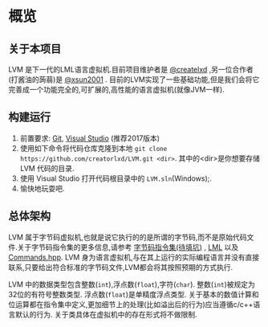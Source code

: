 # 概览

## 关于本项目

LVM 是下一代的LML语言虚拟机.目前项目维护者是 [@createlxd](https://github.com/creatorlxd) ,另一位合作者(打酱油的蒟蒻)是 [@xsun2001](https://github.com/xsun2001) . 目前的LVM实现了一些基础功能,但是我们会将它完善成一个功能完全的,可扩展的,高性能的语言虚拟机(就像JVM一样).

## 构建运行

1. 前置要求: [Git](https://git-scm.com/downloads), [Visual Studio](https://www.visualstudio.com/vs/) (推荐2017版本)
1. 使用如下命令将代码仓库克隆到本地 `git clone https://github.com/creatorlxd/LVM.git <dir>`. 其中的\<dir\>是你想要存储 LVM 代码的目录.
1. 使用 Visual Studio 打开代码根目录中的 `LVM.sln`(Windows);.
1. 愉快地玩耍吧.

## 总体架构

LVM 属于字节码虚拟机,也就是说它执行的的是所谓的字节码,而不是原始代码文件.关于字节码指令集的更多信息,请参考 [字节码指令集(待填坑)]() , [LML](https://github.com/creatorlxd/LML) 以及 [Commands.hpp](https://github.com/creatorlxd/LVM/blob/master/LVM/Include/Commands.hpp). LVM 身为语言虚拟机,与在其上运行的实际编程语言并没有直接联系,只要给出符合标准的字节码文件,LVM都会将其按照预期的方式执行.

LVM 中的数据类型包含整数(`int`),浮点数(`float`),字符(`char`). 整数(`int`)被规定为32位的有符号整数类型. 浮点数(`float`)是单精度浮点类型. 关于基本的数值计算和位运算都在指令集中定义,更加细节上的处理(比如溢出后的行为)应当遵循c/c++语言默认的行为. 关于类具体在虚拟机中的存在形式将不做限制.